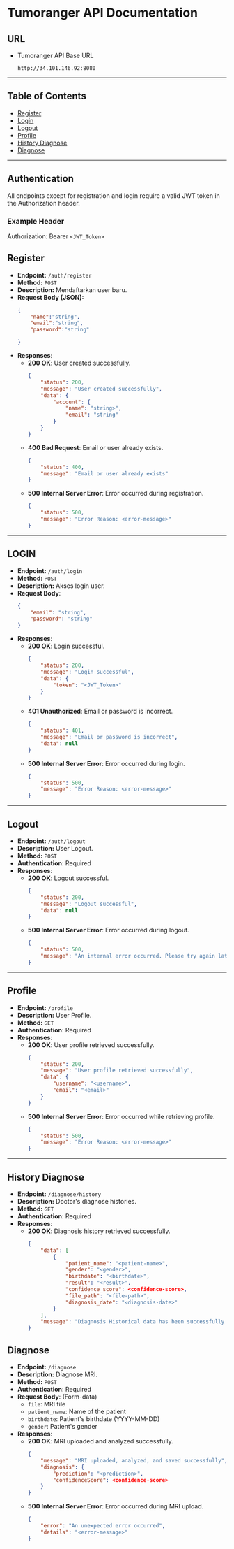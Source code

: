 # **Tumoranger API Documentation**

## **URL**
* Tumoranger API Base URL
    ```
    http://34.101.146.92:8080
    ```

---

## **Table of Contents**
- [Register](#register)
- [Login](#login)
- [Logout](#logout)
- [Profile](#profile)
- [History Diagnose](#history-diagnose)
- [Diagnose](#diagnose)
---

## Authentication
All endpoints except for registration and login require a valid JWT token in the Authorization header.

### Example Header
Authorization: Bearer `<JWT_Token>`

## **Register**
- **Endpoint:** `/auth/register`
- **Method:** `POST`
- **Description:** Mendaftarkan user baru.
- **Request Body (JSON):**
    ```json
    {
        "name":"string",
        "email":"string",
        "password":"string"

    }
    ```
- **Responses**:
    - **200 OK**: User created successfully.
        ```json
        {
            "status": 200,
            "message": "User created successfully",
            "data": {
                "account": {
                    "name": "string>",
                    "email": "string"
                }
            }
        }
        ```
    - **400 Bad Request**: Email or user already exists.
        ```json
        {
            "status": 400,
            "message": "Email or user already exists"
        }
        ```
    - **500 Internal Server Error**: Error occurred during registration.
        ```json
        {
            "status": 500,
            "message": "Error Reason: <error-message>"
        }
        ```

---
## **LOGIN**
- **Endpoint:** `/auth/login`
- **Method:** `POST`
- **Description:** Akses login user.
- **Request Body**:
    ```json
    {
        "email": "string",
        "password": "string"
    }
    ```
- **Responses**:
    - **200 OK**: Login successful.
        ```json
        {
            "status": 200,
            "message": "Login successful",
            "data": {
                "token": "<JWT_Token>"
            }
        }
        ```
    - **401 Unauthorized**: Email or password is incorrect.
        ```json
        {
            "status": 401,
            "message": "Email or password is incorrect",
            "data": null
        }
        ```
    - **500 Internal Server Error**: Error occurred during login.
        ```json
        {
            "status": 500,
            "message": "Error Reason: <error-message>"
        }
        ```
---

## **Logout**
- **Endpoint:** `/auth/logout`
- **Description:** User Logout.
- **Method:** `POST`
- **Authentication**: Required
- **Responses**:
    - **200 OK**: Logout successful.
        ```json
        {
            "status": 200,
            "message": "Logout successful",
            "data": null
        }
        ```
    - **500 Internal Server Error**: Error occurred during logout.
        ```json
        {
            "status": 500,
            "message": "An internal error occurred. Please try again later."
        }
        ```

---

## **Profile**
- **Endpoint:** `/profile`
- **Description:** User Profile.
- **Method:** `GET`
- **Authentication**: Required
- **Responses**:
    - **200 OK**: User profile retrieved successfully.
        ```json
        {
            "status": 200,
            "message": "User profile retrieved successfully",
            "data": {
                "username": "<username>",
                "email": "<email>"
            }
        }
        ```
    - **500 Internal Server Error**: Error occurred while retrieving profile.
        ```json
        {
            "status": 500,
            "message": "Error Reason: <error-message>"
        }
        ```

---
## **History Diagnose**
- **Endpoint:** `/diagnose/history`
- **Description:** Doctor's diagnose histories.
- **Method:** `GET`
- **Authentication**: Required
- **Responses**:
    - **200 OK**: Diagnosis history retrieved successfully.
        ```json
        {
            "data": [
                {
                    "patient_name": "<patient-name>",
                    "gender": "<gender>",
                    "birthdate": "<birthdate>",
                    "result": "<result>",
                    "confidence_score": <confidence-score>,
                    "file_path": "<file-path>",
                    "diagnosis_date": "<diagnosis-date>"
                }
            ],
            "message": "Diagnosis Historical data has been successfully retrieved."
        }
        ```
## **Diagnose**
- **Endpoint:** `/diagnose`
- **Description:** Diagnose MRI.
- **Method:** `POST`
- **Authentication**: Required
- **Request Body**: (Form-data)
    - `file`: MRI file
    - `patient_name`: Name of the patient
    - `birthdate`: Patient's birthdate (YYYY-MM-DD)
    - `gender`: Patient's gender
- **Responses**:
    - **200 OK**: MRI uploaded and analyzed successfully.
        ```json
        {
            "message": "MRI uploaded, analyzed, and saved successfully",
            "diagnosis": {
                "prediction": "<prediction>",
                "confidenceScore": <confidence-score>
            }
        }
        ```
    - **500 Internal Server Error**: Error occurred during MRI upload.
        ```json
        {
            "error": "An unexpected error occurred",
            "details": "<error-message>"
        }
        ```

